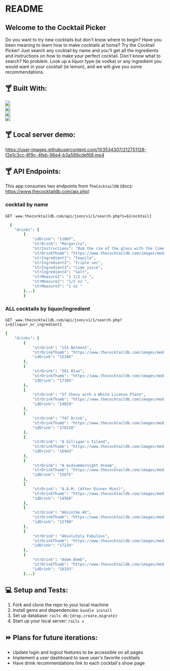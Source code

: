 # README
## Welcome to the Cocktail Picker 
Do you want to try new cocktails but don't know where to begin? Have you been meaning to learn how to make cocktails at home? Try the Cocktail Picker! Just search any cocktail by name and you'll get all the ingredients and instructions on how to make your perfect cocktail. Don't know what to search? No problem. Look up a liquor type (ie vodka) or any ingredient you would want in your cocktail (ie lemon), and we will give you some recommendations. 

## :cocktail: Built With:
[<img src="https://img.shields.io/badge/Ruby_on_Rails-CC0000?style=for-the-badge&logo=ruby-on-rails&logoColor=white"/>](https://rubyonrails.org/)<br>
[<img src="https://img.shields.io/badge/Postman-FF6C37?style=for-the-badge&logo=Postman&logoColor=white"/>](https://www.postman.com/product/what-is-postman/)<br>
<img src="https://img.shields.io/badge/PostgreSQL-03e3fc.svg?&style=for-the-badge&logo=postgresql&logoColor=white"/><br>
<img src="https://img.shields.io/badge/css3-%231572B6.svg?style=for-the-badge&logo=css3&logoColor=white"/><br>

## :cocktail: Local server demo:


https://user-images.githubusercontent.com/103534307/212751128-f2e1c3cc-8f9c-4feb-96e4-b3a589cdef68.mp4



## :cocktail: API Endpoints:
This app consumes two endpoints from `TheCocktailDB` (docs: https://www.thecocktaildb.com/api.php)

### cocktail by name
``GET `` `www.thecocktaildb.com/api/json/v1/1/search.php?s=${cocktail}`

```ruby
  {
    "drinks": [
        {
            "idDrink": "11007",
            "strDrink": "Margarita",
            "strInstructions": "Rub the rim of the glass with the lime slice to make the salt stick to it. Take care to moisten only the outer rim and sprinkle the salt on it. The salt should present to the lips of the imbiber and never mix into the cocktail. Shake the other ingredients with ice, then carefully pour into the glass.",
            "strDrinkThumb": "https://www.thecocktaildb.com/images/media/drink/5noda61589575158.jpg",
            "strIngredient1": "Tequila",
            "strIngredient2": "Triple sec",
            "strIngredient3": "Lime juice",
            "strIngredient4": "Salt",
            "strMeasure1": "1 1/2 oz ",
            "strMeasure2": "1/2 oz ",
            "strMeasure3": "1 oz "
        }...]
        }
 ```
 ### ALL cocktails by liquor/ingredient 
 
``GET `` `www.thecocktaildb.com/api/json/v1/1/search.php?i=${liquor_or_ingredient}`

```ruby
{
    "drinks": [
        {
            "strDrink": "155 Belmont",
            "strDrinkThumb": "https://www.thecocktaildb.com/images/media/drink/yqvvqs1475667388.jpg",
            "idDrink": "15346"
        },
        {
            "strDrink": "501 Blue",
            "strDrinkThumb": "https://www.thecocktaildb.com/images/media/drink/ywxwqs1461867097.jpg",
            "idDrink": "17105"
        },
        {
            "strDrink": "57 Chevy with a White License Plate",
            "strDrinkThumb": "https://www.thecocktaildb.com/images/media/drink/qyyvtu1468878544.jpg",
            "idDrink": "14029"
        },
        {
            "strDrink": "747 Drink",
            "strDrinkThumb": "https://www.thecocktaildb.com/images/media/drink/i9suxb1582474926.jpg",
            "idDrink": "178318"
        },
        {
            "strDrink": "A Gilligan's Island",
            "strDrinkThumb": "https://www.thecocktaildb.com/images/media/drink/wysqut1461867176.jpg",
            "idDrink": "16943"
        },
        {
            "strDrink": "A midsummernight dream",
            "strDrinkThumb": "https://www.thecocktaildb.com/images/media/drink/ysqvqp1461867292.jpg",
            "idDrink": "15675"
        },
        {
            "strDrink": "A.D.M. (After Dinner Mint)",
            "strDrinkThumb": "https://www.thecocktaildb.com/images/media/drink/ruxuvp1472669600.jpg",
            "idDrink": "14560"
        },
        {
            "strDrink": "Absinthe #2",
            "strDrinkThumb": "https://www.thecocktaildb.com/images/media/drink/uxxtrt1472667197.jpg",
            "idDrink": "12790"
        },
        {
            "strDrink": "Absolutely Fabulous",
            "strDrinkThumb": "https://www.thecocktaildb.com/images/media/drink/abcpwr1504817734.jpg",
            "idDrink": "17224"
        },
        {
            "strDrink": "Adam Bomb",
            "strDrinkThumb": "https://www.thecocktaildb.com/images/media/drink/tpxurs1454513016.jpg",
            "idDrink": "16333"
        }...]
```

## 	:computer: Setup and Tests:
1. Fork and clone the repo to your local machine 
2. Install gems and dependencies: `bundle install`
3. Set up database: `rails db:{drop,create,migrate}`
4. Start up your local server: `rails s`

## 	:fast_forward: Plans for future iterations:
- Update login and logout features to be accessible on all pages
- Implement a user dashboard to save user's favorite cocktails
- Have drink recommendations link to each cocktail's show page


